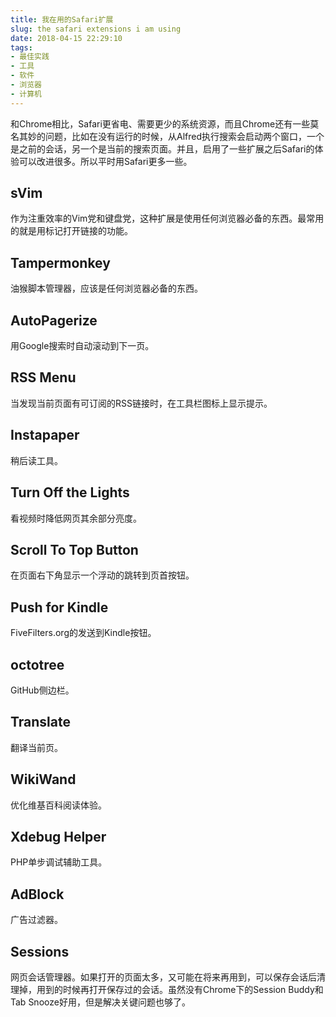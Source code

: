 ```yaml
---
title: 我在用的Safari扩展
slug: the safari extensions i am using
date: 2018-04-15 22:29:10
tags:
- 最佳实践
- 工具
- 软件
- 浏览器
- 计算机
---
```

和Chrome相比，Safari更省电、需要更少的系统资源，而且Chrome还有一些莫名其妙的问题，比如在没有运行的时候，从Alfred执行搜索会启动两个窗口，一个是之前的会话，另一个是当前的搜索页面。并且，启用了一些扩展之后Safari的体验可以改进很多。所以平时用Safari更多一些。

## sVim
作为注重效率的Vim党和键盘党，这种扩展是使用任何浏览器必备的东西。最常用的就是用标记打开链接的功能。

## Tampermonkey
油猴脚本管理器，应该是任何浏览器必备的东西。

## AutoPagerize
用Google搜索时自动滚动到下一页。

## RSS Menu
当发现当前页面有可订阅的RSS链接时，在工具栏图标上显示提示。

## Instapaper
稍后读工具。

## Turn Off the Lights
看视频时降低网页其余部分亮度。

## Scroll To Top Button
在页面右下角显示一个浮动的跳转到页首按钮。

## Push for Kindle
FiveFilters.org的发送到Kindle按钮。

## octotree
GitHub侧边栏。

## Translate
翻译当前页。

## WikiWand
优化维基百科阅读体验。

## Xdebug Helper
PHP单步调试辅助工具。

## AdBlock
广告过滤器。

## Sessions
网页会话管理器。如果打开的页面太多，又可能在将来再用到，可以保存会话后清理掉，用到的时候再打开保存过的会话。虽然没有Chrome下的Session Buddy和Tab Snooze好用，但是解决关键问题也够了。

